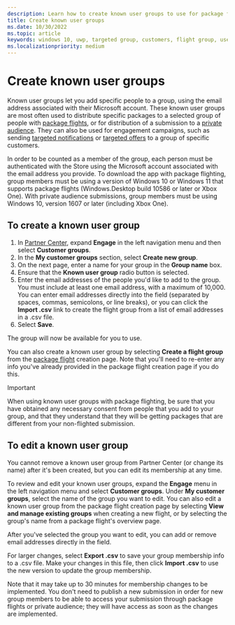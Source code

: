 ```yaml
---
description: Learn how to create known user groups to use for package flighting and more.
title: Create known user groups
ms.date: 10/30/2022
ms.topic: article
keywords: windows 10, uwp, targeted group, customers, flight group, user groups, known users
ms.localizationpriority: medium
---
```

# Create known user groups

Known user groups let you add specific people to a group, using the email address associated with their Microsoft account. These known user groups are most often used to distribute specific packages to a selected group of people with [package flights](package-flights.md), or for distribution of a submission to a [private audience](publish-your-app/msix/visibility-options.md#audience). They can also be used for engagement campaigns, such as sending [targeted notifications](send-push-notifications-to-your-apps-customers.md) or [targeted offers](use-targeted-offers-to-maximize-engagement-and-conversions.md) to a group of specific customers.

In order to be counted as a member of the group, each person must be authenticated with the Store using the Microsoft account associated with the email address you provide. To download the app with package flighting, group members must be using a version of Windows 10 or Windows 11 that supports package flights (Windows.Desktop build 10586 or later or Xbox One). With private audience submissions, group members must be using Windows 10, version 1607 or later (including Xbox One).

## To create a known user group

1. In [Partner Center](https://partner.microsoft.com/dashboard), expand **Engage** in the left navigation menu and then select **Customer groups**. 
2. In the **My customer groups** section, select **Create new group**.
3. On the next page, enter a name for your group in the **Group name** box.
4. Ensure that the **Known user group** radio button is selected.
5. Enter the email addresses of the people you'd like to add to the group. You must include at least one email address, with a maximum of 10,000. You can enter email addresses directly into the field (separated by spaces, commas, semicolons, or line breaks), or you can click the **Import .csv** link to create the flight group from a list of email addresses in a .csv file.
6. Select **Save**.

The group will now be available for you to use.

You can also create a known user group by selecting **Create a flight group** from the [package flight](package-flights.md) creation page. Note that you'll need to re-enter any info you've already provided in the package flight creation page if you do this.

> [!IMPORTANT]
> When using known user groups with package flighting, be sure that you have obtained any necessary consent from people that you add to your group, and that they understand that they will be getting packages that are different from your non-flighted submission. 

## To edit a known user group

You cannot remove a known user group from Partner Center (or change its name) after it's been created, but you can edit its membership at any time.

To review and edit your known user groups, expand the **Engage** menu in the left navigation menu and select **Customer groups**. Under **My customer groups**, select the name of the group you want to edit. You can also edit a known user group from the package flight creation page by selecting **View and manage existing groups** when creating a new flight, or by selecting the group's name from a package flight's overview page. 

After you've selected the group you want to edit, you can add or remove email addresses directly in the field.

For larger changes, select **Export .csv** to save your group membership info to a .csv file. Make your changes in this file, then click **Import .csv** to use the new version to update the group membership.

Note that it may take up to 30 minutes for membership changes to be implemented. You don't need to publish a new submission in order for new group members to be able to access your submission through package flights or private audience; they will have access as soon as the changes are implemented.
